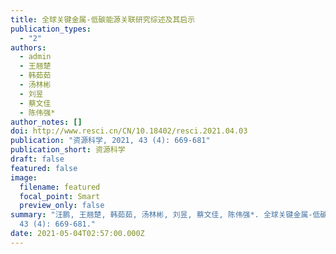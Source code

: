 ```yaml
---
title: 全球关键金属-低碳能源关联研究综述及其启示
publication_types:
  - "2"
authors:
  - admin
  - 王翘楚
  - 韩茹茹
  - 汤林彬
  - 刘昱
  - 蔡文佳
  - 陈伟强*
author_notes: []
doi: http://www.resci.cn/CN/10.18402/resci.2021.04.03
publication: "资源科学, 2021, 43 (4): 669-681"
publication_short: 资源科学
draft: false
featured: false
image:
  filename: featured
  focal_point: Smart
  preview_only: false
summary: "汪鹏, 王翘楚, 韩茹茹, 汤林彬, 刘昱, 蔡文佳, 陈伟强*. 全球关键金属-低碳能源关联研究综述及其启示. 资源科学, 2021,
  43 (4): 669-681."
date: 2021-05-04T02:57:00.000Z
---
```

